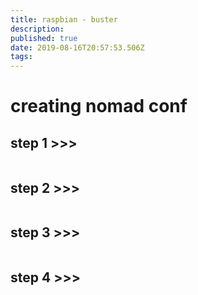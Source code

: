 ```yaml
---
title: raspbian - buster
description: 
published: true
date: 2019-08-16T20:57:53.506Z
tags: 
---
```


# creating nomad conf

## step 1 >>>

```

```


## step 2 >>>

```

```

## step 3 >>>

```

```

## step 4 >>>

```

```